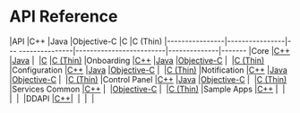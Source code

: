 # API Reference


|API             |C++             |Java               |Objective-C              |C             |C (Thin)
|----------------|----------------|--- ---------------|-------------------------|--------------|-------
|Core            |[C++][core-cpp] |[Java][core-java]  |&nbsp;                   |[C][core-c]   |[C (Thin)][core-thin-c]
|Onboarding      |[C++][onb-cpp]  |[Java][onb-java]   |[Objective-C][onb-objc]  |&nbsp;        |[C (Thin)][onb-thin-c]
|Configuration   |[C++][conf-cpp] |[Java][conf-java]  |[Objective-C][conf-objc] |&nbsp;        |[C (Thin)][conf-thin-c]
|Notification    |[C++][not-cpp]  |[Java][not-java]   |[Objective-C][not-objc]  |&nbsp;        |[C (Thin)][not-thin-c]
|Control Panel   |[C++][cp-cpp]   |[Java][cp-java]    |[Objective-C][cp-objc]   |&nbsp;        |[C (Thin)][cp-thin-c]
|Services Common |[C++][sc-cpp]   |&nbsp;             |[Objective-C][sc-objc]   |&nbsp;        |[C (Thin)][sc-thin-c]
|Sample Apps     |[C++][sa-cpp]   |&nbsp;             |&nbsp;                   |&nbsp;        |&nbsp;
|DDAPI           |[C++][ddapi-cpp]|&nbsp;             |&nbsp;                   |&nbsp;        |&nbsp;


[core-cpp]: https://allseenalliance.org/docs/api/cpp/index.html
[core-java]: https://allseenalliance.org/docs/api/java/index.html
[core-c]: https://allseenalliance.org/docs/api/c/index.html
[core-thin-c]: https://allseenalliance.org/docs/api/thin-client/index.html

[onb-cpp]: https://allseenalliance.org/docs/framework/cpp/onboarding/index.html
[onb-java]: https://allseenalliance.org/docs/framework/java/onboarding/index.html
[onb-objc]: https://allseenalliance.org/docs/framework/objc/onboarding/index.html
[onb-thin-c]: https://allseenalliance.org/docs/framework/tcl/onboarding/index.html

[conf-cpp]: https://allseenalliance.org/docs/framework/cpp/config/index.html
[conf-java]: https://allseenalliance.org/docs/framework/java/config/index.html
[conf-objc]: https://allseenalliance.org/docs/framework/objc/config/index.html
[conf-thin-c]: https://allseenalliance.org/docs/framework/tcl/config/index.html

[not-cpp]: https://allseenalliance.org/docs/framework/cpp/notification/index.html
[not-java]: https://allseenalliance.org/docs/framework/java/notification/index.html
[not-objc]: https://allseenalliance.org/docs/framework/objc/notification/index.html
[not-thin-c]: https://allseenalliance.org/docs/framework/tcl/notification/index.html

[cp-cpp]: https://allseenalliance.org/docs/framework/cpp/controlpanel/index.html
[cp-java]: https://allseenalliance.org/docs/framework/java/controlpanel/index.html
[cp-objc]: https://allseenalliance.org/docs/framework/objc/controlpanel/index.html
[cp-thin-c]: https://allseenalliance.org/docs/framework/tcl/controlpanel/index.html

[sc-cpp]: https://allseenalliance.org/docs/framework/cpp/services_common/index.html
[sc-objc]: https://allseenalliance.org/docs/framework/objc/services_common/index.html
[sc-thin-c]: https://allseenalliance.org/docs/framework/tcl/services_common/index.html

[sa-cpp]: https://allseenalliance.org/docs/framework/cpp/sample_apps/index.html

[ddapi-cpp]: https://allseenalliance.org/docs/ddapi/cpp
